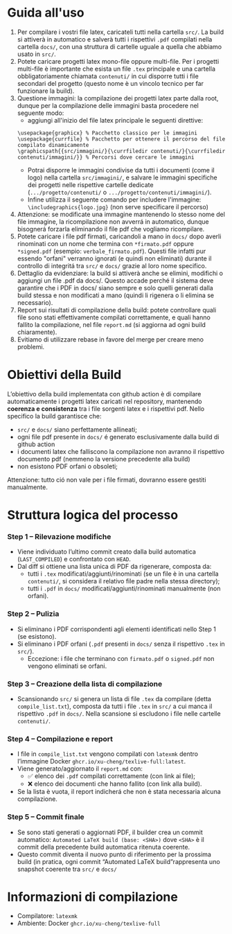 # Guida all'uso
1) Per compilare i vostri file latex, caricateli tutti nella cartella `src/`. La build si attiverà in automatico e salverà tutti i rispettivi `.pdf` compilati nella cartella `docs/`, con una struttura di cartelle uguale a quella che abbiamo usato in `src/`.
2) Potete caricare progetti latex mono-file oppure multi-file. Per i progetti multi-file è importante che esista un file `.tex` principale e una cartella obbligatoriamente chiamata `contenuti/` in cui disporre tutti i file secondari del progetto (questo nome è un vincolo tecnico per far funzionare la build).
3) Questione immagini: la compilazione dei progetti latex parte dalla root, dunque per la compilazione delle immagini basta procedere nel seguente modo:
   - aggiungi all'inizio del file latex principale le seguenti direttive:
   ```
   \usepackage{graphicx} % Pacchetto classico per le immagini
   \usepackage{currfile} % Pacchetto per ottenere il percorso del file compilato dinamicamente
   \graphicspath{{src/immagini/}{\currfiledir contenuti/}{\currfiledir contenuti/immagini/}} % Percorsi dove cercare le immagini
   ```
   - Potrai disporre le immagini condivise da tutti i documenti (come il logo) nella cartella `src/immagini/`, e salvare le immagini specifiche dei progetti nelle rispettive cartelle dedicate (`.../progetto/contenuti/` o `.../progetto/contenuti/immagini/`).
   - Infine utilizza il seguente comando per includere l'immagine: `\includegraphics{logo.jpg}` (non serve specificare il percorso)
5) Attenzione: se modificate una immagine mantenendo lo stesso nome del file immagine, la ricompilazione non avverrá in automatico, dunque bisognerá forzarla eliminando il file pdf che vogliamo ricompilare.
6) Potete caricare i file pdf firmati, caricandoli a mano in `docs/` dopo averli rinominati con un nome che termina con `*firmato.pdf` oppure `*signed.pdf` (esempio: `verbale_firmato.pdf`). Questi file infatti pur essendo "orfani" verranno ignorati (e quindi non eliminati) durante il controllo di integritá tra `src/` e `docs/` grazie al loro nome specifico.
7) Dettaglio da evidenziare: la build si attiverà anche se elimini, modifichi o aggiungi un file .pdf da docs/. Questo accade perché il sistema deve garantire che i PDF in docs/ siano sempre e solo quelli generati dalla build stessa e non modificati a mano (quindi li rigenera o li elimina se necessario).
8) Report sui risultati di compilazione della build: potete controllare quali file sono stati effettivamente compilati correttamente, e quali hanno fallito la compilazione, nel file `report.md` (si aggiorna ad ogni build chiaramente).
9) Evitiamo di utilizzare rebase in favore del merge per creare meno problemi.

# Obiettivi della Build

L’obiettivo della build implementata con github action è di compilare automaticamente i progetti latex caricati nel repository, mantenendo **coerenza e consistenza** tra i file sorgenti latex e i rispettivi pdf.
Nello specifico la build garantisce che:
- `src/` e `docs/` siano perfettamente allineati;  
- ogni file pdf presente in `docs/` é generato esclusivamente dalla build di github action
- i documenti latex che falliscono la compilazione non avranno il rispettivo documento pdf (nemmeno la versione precedente alla build)
- non esistono PDF orfani o obsoleti;

Attenzione: tutto ció non vale per i file firmati, dovranno essere gestiti manualmente.

# Struttura logica del processo

### Step 1 – Rilevazione modifiche
- Viene individuato l’ultimo commit creato dalla build automatica (`LAST_COMPILED`) e confrontato con `HEAD`.
- Dal diff si ottiene una lista unica di PDF da rigenerare, composta da:
  - tutti i `.tex` modificati/aggiunti/rinominati (se un file è in una cartella `contenuti/`, si considera il relativo file padre nella stessa directory);
  - tutti i `.pdf` in `docs/` modificati/aggiunti/rinominati manualmente (non orfani).

### Step 2 – Pulizia
- Si eliminano i PDF corrispondenti agli elementi identificati nello Step 1 (se esistono).
- Si eliminano i PDF orfani (`.pdf` presenti in `docs/` senza il rispettivo `.tex` in `src/`).
  - Eccezione: i file che terminano con `firmato.pdf` o `signed.pdf` non vengono eliminati se orfani.

### Step 3 – Creazione della lista di compilazione
- Scansionando `src/` si genera un lista di file `.tex` da compilare (detta `compile_list.txt`), composta da tutti i file `.tex` in `src/` a cui manca il rispettivo `.pdf` in `docs/`. Nella scansione si escludono i file nelle cartelle `contenuti/`.

### Step 4 – Compilazione e report
- I file in `compile_list.txt` vengono compilati con `latexmk` dentro l’immagine Docker `ghcr.io/xu-cheng/texlive-full:latest`.
- Viene generato/aggiornato il `report.md` con:
  - ✅ elenco dei `.pdf` compilati correttamente (con link ai file);
  - ❌ elenco dei documenti che hanno fallito (con link alla build).
- Se la lista è vuota, il report indicherá che non è stata necessaria alcuna compilazione.

### Step 5 – Commit finale
- Se sono stati generati o aggiornati PDF, il builder crea un commit automatico: `Automated LaTeX build (base: <SHA>)` dove `<SHA>` è il commit della precedente build automatica ritenuta coerente.  
- Questo commit diventa il nuovo punto di riferimento per la prossima build (in pratica, ogni commit “Automated LaTeX build”rappresenta uno snapshot coerente tra `src/` e `docs/`

# Informazioni di compilazione
- Compilatore: `latexmk`  
- Ambiente: Docker `ghcr.io/xu-cheng/texlive-full`
